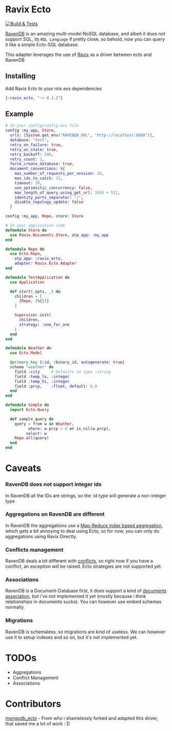 # Ravix Ecto

[![Build & Tests](https://github.com/YgorCastor/ravix-ecto/actions/workflows/elixir.yml/badge.svg)](https://github.com/YgorCastor/ravix-ecto/actions/workflows/elixir.yml)

[RavenDB](https://ravendb.net/) is an amazing multi-model NoSQL database, and albeit it does not support SQL, its `RQL Language` if pretty close, so behold, now you can query it
like a simple Ecto-SQL database.

This adapter leverages the use of [Ravix](https://github.com/YgorCastor/ravix) as a driver between ecto and RavenDB

## Installing

Add Ravix Ecto to your mix.exs dependencies

```elixir
{:ravix_ecto, "~> 0.3.2"}
```

## Example

```elixir
# In your config/config.exs file
config :my_app, Store,
  urls: [System.get_env("RAVENDB_URL", "http://localhost:8080")],
  database: "test",
  retry_on_failure: true,
  retry_on_stale: true,
  retry_backoff: 500,
  retry_count: 3,
  force_create_database: true,
  document_conventions: %{
    max_number_of_requests_per_session: 30,
    max_ids_to_catch: 32,
    timeout: 30,
    use_optimistic_concurrency: false,
    max_length_of_query_using_get_url: 1024 + 512,
    identity_parts_separator: "/",
    disable_topology_update: false
  }

config :my_app, Repo, store: Store

# In your application code
defmodule Store do
  use Ravix.Documents.Store, otp_app: :my_app
end

defmodule Repo do
  use Ecto.Repo,
    otp_app: :ravix_ecto,
    adapter: Ravix.Ecto.Adapter
end

defmodule TestApplication do
  use Application

  def start(_opts, _) do
    children = [
      {Repo, [%{}]}
    ]

    Supervisor.init(
      children,
      strategy: :one_for_one
    )
  end
end

defmodule Weather do
  use Ecto.Model

  @primary_key {:id, :binary_id, autogenerate: true}
  schema "weather" do
    field :city     # Defaults to type :string
    field :temp_lo, :integer
    field :temp_hi, :integer
    field :prcp,    :float, default: 0.0
  end
end

defmodule Simple do
  import Ecto.Query

  def sample_query do
    query = from w in Weather,
          where: w.prcp > 0 or is_nil(w.prcp),
         select: w
    Repo.all(query)
  end
end
```

# Caveats

### RavenDB does not support integer ids

In RavenDB all the IDs are strings, so the :id type will generate a non-integer type

### Aggregations on RavenDB are different

In RavenDB the aggregations use a [Map-Reduce index based aggregation](https://ravendb.net/learn/inside-ravendb-book/reader/4.0/11-mapreduce-and-aggregations-in-ravendb), 
which gets a bit annoying to deal using Ecto, so for now, you can only do aggregations using Ravix Directly. 

### Conflicts management

RavenDB deals a bit different with [conflicts](https://www.google.com/search?q=RavenDB+conflicts&oq=RavenDB+conflicts&aqs=chrome..69i57.2870j0j4&sourceid=chrome&ie=UTF-8), so
right now if you have a conflict, an exception will be raised. Ecto strategies are not supported yet.

### Associations

RavenDB is a Document-Database first, it does support a kind of [documents association](https://ravendb.net/docs/article-page/4.2/java/client-api/how-to/handle-document-relationships), 
but i've not implemented it yet (mostly because i think relationships in documents sucks). You can however use embed schemas normally.

### Migrations

RavenDB is schemaless, so migrations are kind of useless. We can however use it to setup indexes and so on, but it's not implemented yet.

# TODOs
* Aggregations
* Conflict Management
* Associations
# Contributors

[mongodb_ecto](https://github.com/elixir-mongo/mongodb_ecto) - From who i shamelessly forked and adapted this driver, that saved me a lot of work : D

